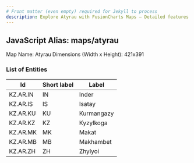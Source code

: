 ```yaml
---
# Front matter (even empty) required for Jekyll to process
description: Explore Atyrau with FusionCharts Maps – Detailed features for seamless integration. Try now & enhance your data visualization today! 
---
```


## JavaScript Alias: maps/atyrau

Map Name: Atyrau
Dimensions (Width x Height): 421x391

### List of Entities

 | Id       | Short label | Label      |
 | -------- | ----------- | ---------- |
 | KZ.AR.IN | IN          | Inder      |
 | KZ.AR.IS | IS          | Isatay     |
 | KZ.AR.KU | KU          | Kurmangazy |
 | KZ.AR.KZ | KZ          | Kyzylkoga  |
 | KZ.AR.MK | MK          | Makat      |
 | KZ.AR.MB | MB          | Makhambet  |
 | KZ.AR.ZH | ZH          | Zhylyoi    |
 